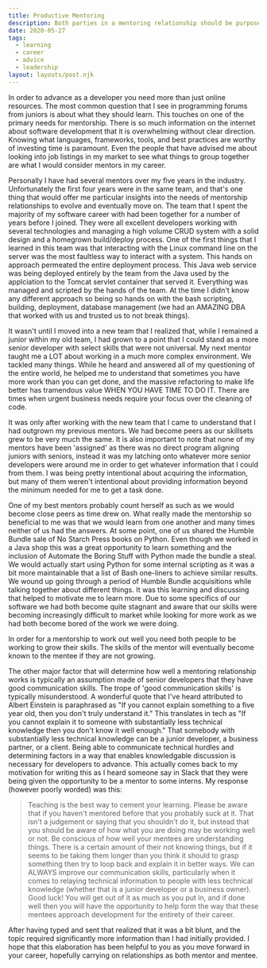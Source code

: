```yaml
---  
title: Productive Mentoring  
description: Both parties in a mentoring relationship should be purposeful in their activity for best results  
date: 2020-05-27  
tags:  
  - learning  
  - career
  - advice
  - leadership  
layout: layouts/post.njk  
---  
```


In order to advance as a developer you need more than just online resources. The most common question that I see in programming forums from juniors is about what they should learn. This touches on one of the primary needs for mentorship. There is so much information on the internet about software development that it is overwhelming without clear direction. Knowing what languages, frameworks, tools, and best practices are worthy of investing time is paramount. Even the people that have advised me about looking into job listings in my market to see what things to group together are what I would consider mentors in my career. 

Personally I have had several mentors over my five years in the industry. Unfortunately the first four years were in the same team, and that's one thing that would offer me particular insights into the needs of mentorship relationships to evolve and eventually move on. The team that I spent the majority of my software career with had been together for a number of years before I joined. They were all excellent developers working with several technologies and managing a high volume CRUD system with a solid design and a homegrown build/deploy process. One of the first things that I learned in this team was that interacting with the Linux command line on the server was the most faultless way to interact with a system. This hands on approach permeated the entire deployment process. This Java web service was being deployed entirely by the team from the Java used by the applciation to the Tomcat servlet container that served it. Everything was managed and scripted by the hands of the team. At the time I didn't know any different approach so being so hands on with the bash scripting, building, deployment, database management (we had an AMAZING DBA that worked with us and trusted us to not break things). 

It wasn't until I moved into a new team that I realized that, while I remained a junior within my old team, I had grown to a point that I could stand as a more senior developer with select skills that were not universal. My next mentor taught me a LOT about working in a much more complex environment. We tackled many things. While he heard and answered all of my questioning of the entire world, he helped me to understand that sometimes you have more work than you can get done, and the massive refactoring to make life better has tramendous value WHEN YOU HAVE TIME TO DO IT. There are times when urgent business needs require your focus over the cleaning of code. 

It was only after working with the new team that I came to understand that I had outgrown my previous mentors. We had become peers as our skillsets grew to be very much the same. It is also important to note that none of my mentors have been 'assigned' as there was no direct program aligning juniors with seniors, instead it was my latching onto whatever more senior developers were around me in order to get whatever information that I could from them. I was being pretty intentional about acquiring the information, but many of them weren't intentional about providing information beyond the minimum needed for me to get a task done. 

One of my best mentors probably count herself as such as we would become close peers as time drew on. What really made the mentorship so beneficial to me was that we would learn from one another and many times neither of us had the answers. At some point, one of us shared the Humble Bundle sale of No Starch Press books on Python. Even though we worked in a Java shop this was a great opportunity to learn something and the inclusion of Automate the Boring Stuff with Python made the bundle a steal. We would actually start using Python for some internal scripting as it was a bit more maintainable that a list of Bash one-liners to achieve similar results. We wound up going through a period of Humble Bundle acquisitions while talking together about different things. It was this learning and discussing that helped to motivate me to learn more. Due to some specifics of our software we had both become quite stagnant and aware that our skills were becoming increasingly difficult to market while looking for more work as we had both become bored of the work we were doing. 

In order for a mentorship to work out well you need both people to be working to grow their skills. The skills of the mentor will eventually become known to the mentee if they are not growing. 

The other major factor that will determine how well a mentoring relationship works is typically an assumption made of senior developers that they have good communication skills. The trope of 'good communication skills' is typically misunderstood. A wonderful quote that I've heard attributed to Albert Einstein is paraphrased as "If you cannot explain something to a five year old, then you don't truly understand it." This translates in tech as "If you cannot explain it to someone with substantially less technical knowledge then you don't know it well enough." That somebody with substantially less technical knowledge can be a junior developer, a business partner, or a client. Being able to communicate technical hurdles and determining factors in a way that enables knowledgable discussion is necessary for developers to advance. This actually comes back to my motivation for writing this as I heard someone say in Slack that they were being given the opportunity to be a mentor to some interns. My response (however poorly worded) was this:

> Teaching is the best way to cement your learning. Please be aware that if you haven't mentored before that you probably suck at it. That isn't a judgement or saying that you shouldn't do it, but instead that you should be aware of how what you are doing may be working well or not. Be conscious of how well your mentees are understanding things. There is a certain amount of their not knowing things, but if it seems to be taking them longer than you think it should to grasp something then try to loop back and explain it in better ways. We can ALWAYS improve our communication skills, particularly when it comes to relaying technical information to people with less technical knowledge (whether that is a junior developer or a business owner). Good luck! You will get out of it as much as you put in, and if done well then you will have the opportunity to help form the way that these mentees approach development for the entirety of their career.

After having typed and sent that realized that it was a bit blunt, and the topic required significantly more information than I had initially provided. I hope that this elaboration has been helpful to you as you move forward in your career, hopefully carrying on relationships as both mentor and mentee.